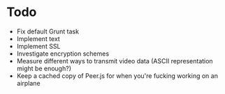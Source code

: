 Todo
====

- Fix default Grunt task
- Implement text
- Implement SSL
- Investigate encryption schemes
- Measure different ways to transmit video data (ASCII representation might be enough?)
- Keep a cached copy of Peer.js for when you're fucking working on an airplane
